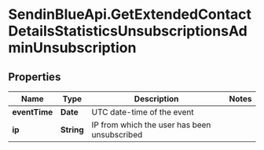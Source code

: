 # SendinBlueApi.GetExtendedContactDetailsStatisticsUnsubscriptionsAdminUnsubscription

## Properties
Name | Type | Description | Notes
------------ | ------------- | ------------- | -------------
**eventTime** | **Date** | UTC date-time of the event | 
**ip** | **String** | IP from which the user has been unsubscribed | 


